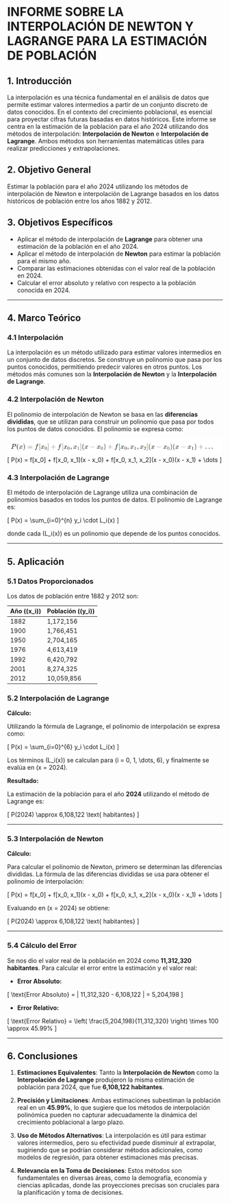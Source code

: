 # INFORME SOBRE LA INTERPOLACIÓN DE NEWTON Y LAGRANGE PARA LA ESTIMACIÓN DE POBLACIÓN

## 1. Introducción

La interpolación es una técnica fundamental en el análisis de datos que permite estimar valores intermedios a partir de un conjunto discreto de datos conocidos. En el contexto del crecimiento poblacional, es esencial para proyectar cifras futuras basadas en datos históricos. Este informe se centra en la estimación de la población para el año 2024 utilizando dos métodos de interpolación: **Interpolación de Newton** e **Interpolación de Lagrange**. Ambos métodos son herramientas matemáticas útiles para realizar predicciones y extrapolaciones.

## 2. Objetivo General

Estimar la población para el año 2024 utilizando los métodos de interpolación de Newton e interpolación de Lagrange basados en los datos históricos de población entre los años 1882 y 2012.

## 3. Objetivos Específicos

- Aplicar el método de interpolación de **Lagrange** para obtener una estimación de la población en el año 2024.
- Aplicar el método de interpolación de **Newton** para estimar la población para el mismo año.
- Comparar las estimaciones obtenidas con el valor real de la población en 2024.
- Calcular el error absoluto y relativo con respecto a la población conocida en 2024.

---

## 4. Marco Teórico

### 4.1 Interpolación

La interpolación es un método utilizado para estimar valores intermedios en un conjunto de datos discretos. Se construye un polinomio que pasa por los puntos conocidos, permitiendo predecir valores en otros puntos. Los métodos más comunes son la **Interpolación de Newton** y la **Interpolación de Lagrange**.

### 4.2 Interpolación de Newton

El polinomio de interpolación de Newton se basa en las **diferencias divididas**, que se utilizan para construir un polinomio que pasa por todos los puntos de datos conocidos. El polinomio se expresa como:


![alt tag](https://github.com/javihen/PoblacionDeBolivia/blob/main/img/1.png)
\[
P(x) = f[x_0] + f[x_0, x_1](x - x_0) + f[x_0, x_1, x_2](x - x_0)(x - x_1) + \dots
\]

### 4.3 Interpolación de Lagrange

El método de interpolación de Lagrange utiliza una combinación de polinomios basados en todos los puntos de datos. El polinomio de Lagrange es:

\[
P(x) = \sum_{i=0}^{n} y_i \cdot L_i(x)
\]

donde cada \(L_i(x)\) es un polinomio que depende de los puntos conocidos.

---

## 5. Aplicación

### 5.1 Datos Proporcionados

Los datos de población entre 1882 y 2012 son:

| Año (\(x_i\)) | Población (\(y_i\)) |
|---|---|
| 1882 | 1,172,156 |
| 1900 | 1,766,451 |
| 1950 | 2,704,165 |
| 1976 | 4,613,419 |
| 1992 | 6,420,792 |
| 2001 | 8,274,325 |
| 2012 | 10,059,856 |

### 5.2 Interpolación de Lagrange

**Cálculo:**

Utilizando la fórmula de Lagrange, el polinomio de interpolación se expresa como:

\[
P(x) = \sum_{i=0}^{6} y_i \cdot L_i(x)
\]

Los términos \(L_i(x)\) se calculan para \(i = 0, 1, \dots, 6\), y finalmente se evalúa en \(x = 2024\). 

**Resultado:**

La estimación de la población para el año **2024** utilizando el método de Lagrange es:

\[
P(2024) \approx 6,108,122 \text{ habitantes}
\]

---

### 5.3 Interpolación de Newton

**Cálculo:**

Para calcular el polinomio de Newton, primero se determinan las diferencias divididas. La fórmula de las diferencias divididas se usa para obtener el polinomio de interpolación:

\[
P(x) = f[x_0] + f[x_0, x_1](x - x_0) + f[x_0, x_1, x_2](x - x_0)(x - x_1) + \dots
\]

Evaluando en \(x = 2024\) se obtiene:

\[
P(2024) \approx 6,108,122 \text{ habitantes}
\]

---

### 5.4 Cálculo del Error

Se nos dio el valor real de la población en 2024 como **11,312,320 habitantes**. Para calcular el error entre la estimación y el valor real:

- **Error Absoluto:**

\[
\text{Error Absoluto} = | 11,312,320 - 6,108,122 | = 5,204,198
\]

- **Error Relativo:**

\[
\text{Error Relativo} = \left( \frac{5,204,198}{11,312,320} \right) \times 100 \approx 45.99\%
\]

---

## 6. Conclusiones

1. **Estimaciones Equivalentes**: Tanto la **Interpolación de Newton** como la **Interpolación de Lagrange** produjeron la misma estimación de población para 2024, que fue **6,108,122 habitantes**.

2. **Precisión y Limitaciones**: Ambas estimaciones subestiman la población real en un **45.99%**, lo que sugiere que los métodos de interpolación polinómica pueden no capturar adecuadamente la dinámica del crecimiento poblacional a largo plazo.

3. **Uso de Métodos Alternativos**: La interpolación es útil para estimar valores intermedios, pero su efectividad puede disminuir al extrapolar, sugiriendo que se podrían considerar métodos adicionales, como modelos de regresión, para obtener estimaciones más precisas.

4. **Relevancia en la Toma de Decisiones**: Estos métodos son fundamentales en diversas áreas, como la demografía, economía y ciencias aplicadas, donde las proyecciones precisas son cruciales para la planificación y toma de decisiones.

